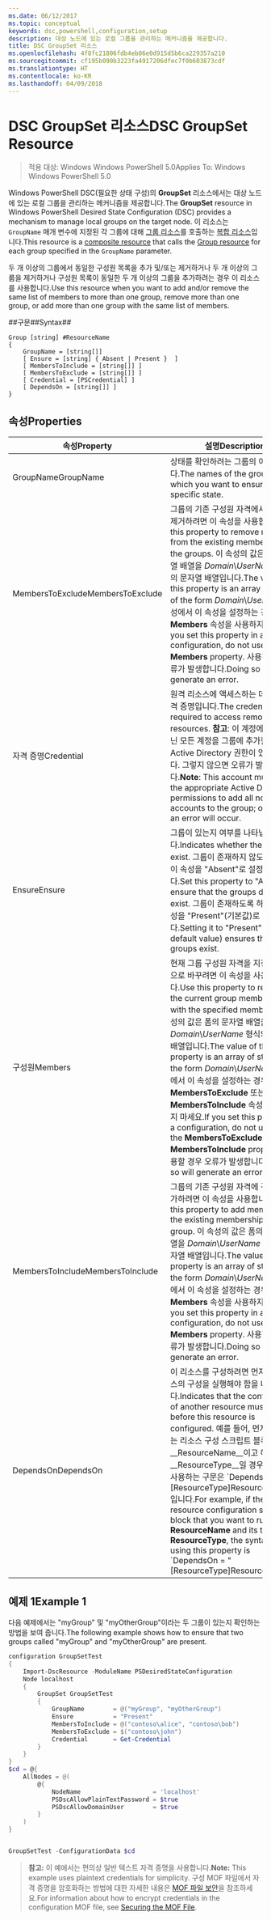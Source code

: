 ```yaml
---
ms.date: 06/12/2017
ms.topic: conceptual
keywords: dsc,powershell,configuration,setup
description: 대상 노드에 있는 로컬 그룹을 관리하는 메커니즘을 제공합니다.
title: DSC GroupSet 리소스
ms.openlocfilehash: 4f8fc21806fdb4eb06e0d915d5b6ca229357a210
ms.sourcegitcommit: cf195b090b3223fa4917206dfec7f0b603873cdf
ms.translationtype: HT
ms.contentlocale: ko-KR
ms.lasthandoff: 04/09/2018
---
```

# <a name="dsc-groupset-resource"></a><span data-ttu-id="eaf39-104">DSC GroupSet 리소스</span><span class="sxs-lookup"><span data-stu-id="eaf39-104">DSC GroupSet Resource</span></span>

> <span data-ttu-id="eaf39-105">적용 대상: Windows Windows PowerShell 5.0</span><span class="sxs-lookup"><span data-stu-id="eaf39-105">Applies To: Windows Windows PowerShell 5.0</span></span>

<span data-ttu-id="eaf39-106">Windows PowerShell DSC(필요한 상태 구성)의 **GroupSet** 리소스에서는 대상 노드에 있는 로컬 그룹을 관리하는 메커니즘을 제공합니다.</span><span class="sxs-lookup"><span data-stu-id="eaf39-106">The **GroupSet** resource in Windows PowerShell Desired State Configuration (DSC) provides a mechanism to manage local groups on the target node.</span></span> <span data-ttu-id="eaf39-107">이 리소스는 `GroupName` 매개 변수에 지정된 각 그룹에 대해 [그룹 리소스](groupResource.md)를 호출하는 [복합 리소스](authoringResourceComposite.md)입니다.</span><span class="sxs-lookup"><span data-stu-id="eaf39-107">This resource is a [composite resource](authoringResourceComposite.md) that calls the [Group resource](groupResource.md) for each group specified in the `GroupName` parameter.</span></span>

<span data-ttu-id="eaf39-108">두 개 이상의 그룹에서 동일한 구성원 목록을 추가 및/또는 제거하거나 두 개 이상의 그룹을 제거하거나 구성원 목록이 동일한 두 개 이상의 그룹을 추가하려는 경우 이 리소스를 사용합니다.</span><span class="sxs-lookup"><span data-stu-id="eaf39-108">Use this resource when you want to add and/or remove the same list of members to more than one group, remove more than one group, or add more than one group with the same list of members.</span></span>

##<a name="syntax"></a><span data-ttu-id="eaf39-109">구문##</span><span class="sxs-lookup"><span data-stu-id="eaf39-109">Syntax##</span></span>
```
Group [string] #ResourceName
{
    GroupName = [string[]]
    [ Ensure = [string] { Absent | Present }  ]
    [ MembersToInclude = [string[]] ]
    [ MembersToExclude = [string[]] ]
    [ Credential = [PSCredential] ]
    [ DependsOn = [string[]] ]
}
```

## <a name="properties"></a><span data-ttu-id="eaf39-110">속성</span><span class="sxs-lookup"><span data-stu-id="eaf39-110">Properties</span></span>

|  <span data-ttu-id="eaf39-111">속성</span><span class="sxs-lookup"><span data-stu-id="eaf39-111">Property</span></span>  |  <span data-ttu-id="eaf39-112">설명</span><span class="sxs-lookup"><span data-stu-id="eaf39-112">Description</span></span>   |
|---|---|
| <span data-ttu-id="eaf39-113">GroupName</span><span class="sxs-lookup"><span data-stu-id="eaf39-113">GroupName</span></span>| <span data-ttu-id="eaf39-114">상태를 확인하려는 그룹의 이름입니다.</span><span class="sxs-lookup"><span data-stu-id="eaf39-114">The names of the groups for which you want to ensure a specific state.</span></span>|
| <span data-ttu-id="eaf39-115">MembersToExclude</span><span class="sxs-lookup"><span data-stu-id="eaf39-115">MembersToExclude</span></span>| <span data-ttu-id="eaf39-116">그룹의 기존 구성원 자격에서 구성원을 제거하려면 이 속성을 사용합니다.</span><span class="sxs-lookup"><span data-stu-id="eaf39-116">Use this property to remove members from the existing membership of the groups.</span></span> <span data-ttu-id="eaf39-117">이 속성의 값은 폼의 문자열 배열을 *Domain*\\*UserName* 형식의 문자열 배열입니다.</span><span class="sxs-lookup"><span data-stu-id="eaf39-117">The value of this property is an array of strings of the form *Domain*\\*UserName*.</span></span> <span data-ttu-id="eaf39-118">구성에서 이 속성을 설정하는 경우 **Members** 속성을 사용하지 마세요.</span><span class="sxs-lookup"><span data-stu-id="eaf39-118">If you set this property in a configuration, do not use the **Members** property.</span></span> <span data-ttu-id="eaf39-119">사용할 경우 오류가 발생합니다.</span><span class="sxs-lookup"><span data-stu-id="eaf39-119">Doing so will generate an error.</span></span>|
| <span data-ttu-id="eaf39-120">자격 증명</span><span class="sxs-lookup"><span data-stu-id="eaf39-120">Credential</span></span>| <span data-ttu-id="eaf39-121">원격 리소스에 액세스하는 데 필요한 자격 증명입니다.</span><span class="sxs-lookup"><span data-stu-id="eaf39-121">The credentials required to access remote resources.</span></span> <span data-ttu-id="eaf39-122">**참고**: 이 계정에 로컬이 아닌 모든 계정을 그룹에 추가할 수 있는 Active Directory 권한이 있어야 합니다. 그렇지 않으면 오류가 발생합니다.</span><span class="sxs-lookup"><span data-stu-id="eaf39-122">**Note**: This account must have the appropriate Active Directory permissions to add all non-local accounts to the group; otherwise, an error will occur.</span></span>
| <span data-ttu-id="eaf39-123">Ensure</span><span class="sxs-lookup"><span data-stu-id="eaf39-123">Ensure</span></span>| <span data-ttu-id="eaf39-124">그룹이 있는지 여부를 나타냅니다.</span><span class="sxs-lookup"><span data-stu-id="eaf39-124">Indicates whether the groups exist.</span></span> <span data-ttu-id="eaf39-125">그룹이 존재하지 않도록 하려면 이 속성을 "Absent"로 설정합니다.</span><span class="sxs-lookup"><span data-stu-id="eaf39-125">Set this property to "Absent" to ensure that the groups do not exist.</span></span> <span data-ttu-id="eaf39-126">그룹이 존재하도록 하려면 이 속성을 "Present"(기본값)로 설정합니다.</span><span class="sxs-lookup"><span data-stu-id="eaf39-126">Setting it to "Present" (the default value) ensures that the groups exist.</span></span>|
| <span data-ttu-id="eaf39-127">구성원</span><span class="sxs-lookup"><span data-stu-id="eaf39-127">Members</span></span>| <span data-ttu-id="eaf39-128">현재 그룹 구성원 자격을 지정된 구성원으로 바꾸려면 이 속성을 사용합니다.</span><span class="sxs-lookup"><span data-stu-id="eaf39-128">Use this property to replace the current group membership with the specified members.</span></span> <span data-ttu-id="eaf39-129">이 속성의 값은 폼의 문자열 배열을 *Domain*\\*UserName* 형식의 문자열 배열입니다.</span><span class="sxs-lookup"><span data-stu-id="eaf39-129">The value of this property is an array of strings of the form *Domain*\\*UserName*.</span></span> <span data-ttu-id="eaf39-130">구성에서 이 속성을 설정하는 경우 **MembersToExclude** 또는 **MembersToInclude** 속성을 사용하지 마세요.</span><span class="sxs-lookup"><span data-stu-id="eaf39-130">If you set this property in a configuration, do not use either the **MembersToExclude** or **MembersToInclude** property.</span></span> <span data-ttu-id="eaf39-131">사용할 경우 오류가 발생합니다.</span><span class="sxs-lookup"><span data-stu-id="eaf39-131">Doing so will generate an error.</span></span>|
| <span data-ttu-id="eaf39-132">MembersToInclude</span><span class="sxs-lookup"><span data-stu-id="eaf39-132">MembersToInclude</span></span>| <span data-ttu-id="eaf39-133">그룹의 기존 구성원 자격에 구성원을 추가하려면 이 속성을 사용합니다.</span><span class="sxs-lookup"><span data-stu-id="eaf39-133">Use this property to add members to the existing membership of the group.</span></span> <span data-ttu-id="eaf39-134">이 속성의 값은 폼의 문자열 배열을 *Domain*\\*UserName* 형식의 문자열 배열입니다.</span><span class="sxs-lookup"><span data-stu-id="eaf39-134">The value of this property is an array of strings of the form *Domain*\\*UserName*.</span></span> <span data-ttu-id="eaf39-135">구성에서 이 속성을 설정하는 경우 **Members** 속성을 사용하지 마세요.</span><span class="sxs-lookup"><span data-stu-id="eaf39-135">If you set this property in a configuration, do not use the **Members** property.</span></span> <span data-ttu-id="eaf39-136">사용할 경우 오류가 발생합니다.</span><span class="sxs-lookup"><span data-stu-id="eaf39-136">Doing so will generate an error.</span></span>|
| <span data-ttu-id="eaf39-137">DependsOn</span><span class="sxs-lookup"><span data-stu-id="eaf39-137">DependsOn</span></span> | <span data-ttu-id="eaf39-138">이 리소스를 구성하려면 먼저 다른 리소스의 구성을 실행해야 함을 나타냅니다.</span><span class="sxs-lookup"><span data-stu-id="eaf39-138">Indicates that the configuration of another resource must run before this resource is configured.</span></span> <span data-ttu-id="eaf39-139">예를 들어, 먼저 실행하려는 리소스 구성 스크립트 블록의 ID가 __ResourceName__이고 해당 형식이 __ResourceType__일 경우, 이 속성을 사용하는 구문은 \`DependsOn = "[ResourceType]ResourceName"\`\`입니다.</span><span class="sxs-lookup"><span data-stu-id="eaf39-139">For example, if the ID of the resource configuration script block that you want to run first is __ResourceName__ and its type is __ResourceType__, the syntax for using this property is \`DependsOn = "[ResourceType]ResourceName"\`\`.</span></span>|

## <a name="example-1"></a><span data-ttu-id="eaf39-140">예제 1</span><span class="sxs-lookup"><span data-stu-id="eaf39-140">Example 1</span></span>

<span data-ttu-id="eaf39-141">다음 예제에서는 "myGroup" 및 "myOtherGroup"이라는 두 그룹이 있는지 확인하는 방법을 보여 줍니다.</span><span class="sxs-lookup"><span data-stu-id="eaf39-141">The following example shows how to ensure that two groups called "myGroup" and "myOtherGroup" are present.</span></span>

```powershell
configuration GroupSetTest
{
    Import-DscResource -ModuleName PSDesiredStateConfiguration
    Node localhost
    {
        GroupSet GroupSetTest
        {
            GroupName        = @("myGroup", "myOtherGroup")
            Ensure           = "Present"
            MembersToInclude = @("contoso\alice", "contoso\bob")
            MembersToExclude = $("contoso\john")
            Credential       = Get-Credential
        }
    }
}
$cd = @{
    AllNodes = @(
        @{
            NodeName                    = 'localhost'
            PSDscAllowPlainTextPassword = $true
            PSDscAllowDomainUser        = $true
        }
    )
}


GroupSetTest -ConfigurationData $cd
```

><span data-ttu-id="eaf39-142">**참고:** 이 예에서는 편의상 일반 텍스트 자격 증명을 사용합니다.</span><span class="sxs-lookup"><span data-stu-id="eaf39-142">**Note:** This example uses plaintext credentials for simplicity.</span></span> <span data-ttu-id="eaf39-143">구성 MOF 파일에서 자격 증명을 암호화하는 방법에 대한 자세한 내용은 [MOF 파일 보안](secureMOF.md)을 참조하세요.</span><span class="sxs-lookup"><span data-stu-id="eaf39-143">For information about how to encrypt credentials in the configuration MOF file, see [Securing the MOF File](secureMOF.md).</span></span>